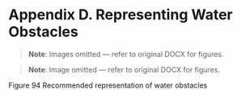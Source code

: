# Appendix D\. Representing Water Obstacles

> **Note**: Images omitted — refer to original DOCX for figures.


> **Note**: Image omitted — refer to original DOCX for figures.



Figure 94	Recommended representation of water obstacles

